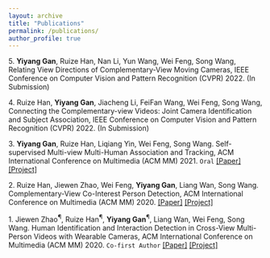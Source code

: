 ```yaml
---
layout: archive
title: "Publications"
permalink: /publications/
author_profile: true
---
```


<!-- 
{% if author.googlescholar %}
  You can also find my articles on <u><a href="{{author.googlescholar}}">my Google Scholar profile</a>.</u>
{% endif %}

{% include base_path %}

{% for post in site.publications reversed %}
  {% include archive-single.html %}
{% endfor %} -->

5\.  **Yiyang Gan**, Ruize Han, Nan Li, Yun Wang, Wei Feng, Song Wang, Relating View Directions of Complementary-View Moving Cameras, IEEE Conference on Computer Vision and Pattern Recognition (CVPR) 2022. (In Submission)

4\. Ruize Han, **Yiyang Gan**, Jiacheng Li, FeiFan Wang, Wei Feng, Song Wang, Connecting the Complementary-view Videos: Joint Camera Identification and Subject Association, IEEE Conference on Computer Vision and Pattern Recognition (CVPR) 2022. (In Submission)

3\. **Yiyang Gan**, Ruize Han, Liqiang Yin, Wei Feng, Song Wang. Self-supervised Multi-view Multi-Human Association and Tracking, ACM International Conference on Multimedia (ACM MM) 2021. `Oral` [[Paper]](http://realgump.github.io/files/21-MM_MvMHAT.pdf) [[Project]](https://github.com/realgump/MvMHAT)

2\. Ruize Han, Jiewen Zhao, Wei Feng, **Yiyang Gan**, Liang Wan, Song Wang. Complementary-View Co-Interest Person Detection, ACM International Conference on Multimedia (ACM MM) 2020. [[Paper]](http://realgump.github.io/files/20-MM-CIP.pdf) [[Project]](https://github.com/realgump/CIP)

1\. Jiewen Zhao<sup>&para;</sup>, Ruize Han<sup>&para;</sup>, **Yiyang Gan**<sup>&para;</sup>, Liang Wan, Wei Feng, Song Wang. Human Identification and Interaction Detection in Cross-View Multi-Person Videos with Wearable Cameras, ACM International Conference on Multimedia (ACM MM) 2020. `Co-first Author` [[Paper]](http://realgump.github.io/files/20-MM-CVID.pdf) [[Project]](https://github.com/realgump/CVID)




